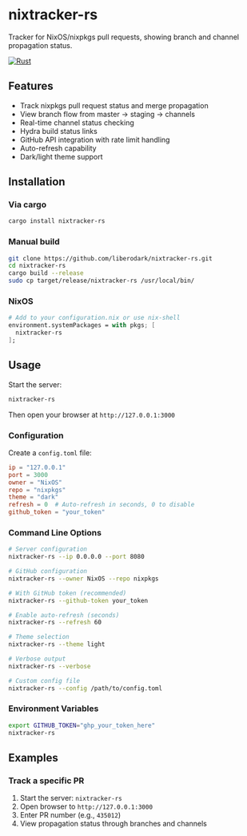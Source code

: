 # nixtracker-rs

Tracker for NixOS/nixpkgs pull requests, showing branch and channel propagation status.

[![Rust](https://github.com/liberodark/nixtracker-rs/actions/workflows/rust.yml/badge.svg)](https://github.com/liberodark/nixtracker-rs/actions/workflows/rust.yml)

## Features

- Track nixpkgs pull request status and merge propagation
- View branch flow from master → staging → channels
- Real-time channel status checking
- Hydra build status links
- GitHub API integration with rate limit handling
- Auto-refresh capability
- Dark/light theme support

## Installation

### Via cargo
```bash
cargo install nixtracker-rs
```

### Manual build
```bash
git clone https://github.com/liberodark/nixtracker-rs.git
cd nixtracker-rs
cargo build --release
sudo cp target/release/nixtracker-rs /usr/local/bin/
```

### NixOS
```nix
# Add to your configuration.nix or use nix-shell
environment.systemPackages = with pkgs; [
  nixtracker-rs
];
```

## Usage

Start the server:
```bash
nixtracker-rs
```

Then open your browser at `http://127.0.0.1:3000`

### Configuration

Create a `config.toml` file:
```toml
ip = "127.0.0.1"
port = 3000
owner = "NixOS"
repo = "nixpkgs"
theme = "dark"
refresh = 0  # Auto-refresh in seconds, 0 to disable
github_token = "your_token"
```

### Command Line Options

```bash
# Server configuration
nixtracker-rs --ip 0.0.0.0 --port 8080

# GitHub configuration
nixtracker-rs --owner NixOS --repo nixpkgs

# With GitHub token (recommended)
nixtracker-rs --github-token your_token

# Enable auto-refresh (seconds)
nixtracker-rs --refresh 60

# Theme selection
nixtracker-rs --theme light

# Verbose output
nixtracker-rs --verbose

# Custom config file
nixtracker-rs --config /path/to/config.toml
```

### Environment Variables

```bash
export GITHUB_TOKEN="ghp_your_token_here"
nixtracker-rs
```

## Examples

### Track a specific PR
1. Start the server: `nixtracker-rs`
2. Open browser to `http://127.0.0.1:3000`
3. Enter PR number (e.g., `435012`)
4. View propagation status through branches and channels
